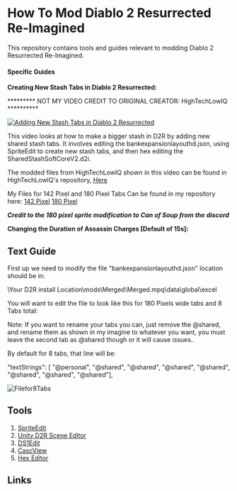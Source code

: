 # How To Mod Diablo 2 Resurrected Re-Imagined

This repository contains tools and guides relevant to modding Diablo 2 Resurrected Re-Imagined.

#### Specific Guides



**Creating New Stash Tabs in Diablo 2 Resurrected:**

********* NOT MY VIDEO CREDIT TO ORIGINAL CREATOR: HighTechLowIQ **********

[![Adding New Stash Tabs in Diablo 2 Resurrected](https://img.youtube.com/vi/rAsr9Zvmn_Q/0.jpg)](https://www.youtube.com/watch?v=rAsr9Zvmn_Q)

This video looks at how to make a bigger stash in D2R by adding new shared stash tabs. It involves editing the bankexpansionlayouthd.json, using SpriteEdit to create new stash tabs, and then hex editing the SharedStashSoftCoreV2.d2i.

The modded files from HighTechLowIQ shown in this video can be found in HighTechLowIQ's repository, [Here](https://github.com/HighTechLowIQ/ModdingDiablo2Resurrected/blob/master/mods/stashtabs.mpq)

My Files for 142 Pixel and 180 Pixel Tabs Can be found in my repository here:
[142 Pixel](https://github.com/Sprocknow/D2R-Reimagined-Mods/tree/main/stash142pix)
[180 Pixel](https://github.com/Sprocknow/D2R-Reimagined-Mods/tree/main/stash180pix)

***Credit to the 180 pixel sprite modification to Can of Soup from the discord***



**Changing the Duration of Assassin Charges [Default of 15s]:**


## Text Guide

First up we need to modify the file "bankexpansionlayouthd.json" location should be in:

\Your D2R install Location\mods\Merged\Merged.mpq\data\global\excel

You will want to edit the file to look like this for 180 Pixels wide tabs and 8 Tabs total:

Note: If you want to rename your tabs you can, just remove the @shared, and rename them as shown in my imagine to whatever you want, you must leave the second tab as @shared though or it will cause issues..

By default for 8 tabs, that line will be:

"textStrings": [ "@personal", "@shared", "@shared", "@shared", "@shared", "@shared", "@shared", "@shared"],

![Filefor8Tabs](https://github.com/user-attachments/assets/3f8ba3b5-9df2-462e-8272-f909982577fb)



## Tools

1. [SpriteEdit](https://github.com/eezstreet/D2RModding-SpriteEdit/releases)
2. [Unity D2R Scene Editor](https://github.com/pairofdocs/Unity-D2R-Scene-Editor)
3. [DS1Edit](http://paul.siramy.free.fr/_divers/ds1/dl_ds1edit.html)
4. [CascView](https://www.hiveworkshop.com/threads/ladiks-casc-viewer.331540/)
5. [Hex Editor](https://hexed.it/)

## Links

